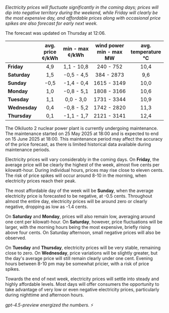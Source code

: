 *Electricity prices will fluctuate significantly in the coming days; prices will dip into negative territory during the weekend, while Friday will clearly be the most expensive day, and affordable prices along with occasional price spikes are also forecast for early next week.*

The forecast was updated on Thursday at 12:06.

|               | avg.<br>price<br>¢/kWh | min - max<br>¢/kWh | wind power<br>min - max<br>MW | avg.<br>temperature<br>°C |
|:--------------|:----------------------:|:------------------:|:-----------------------------:|:-------------------------:|
| **Friday**    |          4,9           |     1,1 - 10,8     |           240 - 752           |           10,4            |
| **Saturday**  |          1,5           |     -0,5 - 4,5     |          384 - 2873           |            9,6            |
| **Sunday**    |         -0,5           |     -1,4 - 0,4     |          1615 - 3149          |           10,0            |
| **Monday**    |          1,0           |     -0,8 - 5,1     |          1808 - 3166          |           10,6            |
| **Tuesday**   |          1,1           |      0,0 - 3,0     |          1731 - 3344          |           10,9            |
| **Wednesday** |          0,4           |     -0,8 - 5,2     |          1742 - 2820          |           11,3            |
| **Thursday**  |          0,1           |     -1,1 - 1,7     |          2121 - 3141          |           12,4            |

The Olkiluoto 2 nuclear power plant is currently undergoing maintenance. The maintenance started on 25 May 2025 at 18:00 and is expected to end on 15 June 2025 at 18:00. This maintenance period may affect the accuracy of the price forecast, as there is limited historical data available during maintenance periods.

Electricity prices will vary considerably in the coming days. On **Friday**, the average price will be clearly the highest of the week, almost five cents per kilowatt-hour. During individual hours, prices may rise close to eleven cents. The risk of price spikes will occur around 8-10 in the morning, when electricity prices reach their peak.

The most affordable day of the week will be **Sunday**, when the average electricity price is forecasted to be negative, at -0.5 cents. Throughout almost the entire day, electricity prices will be around zero or clearly negative, dropping as low as -1.4 cents.

On **Saturday** and **Monday**, prices will also remain low, averaging around one cent per kilowatt-hour. On **Saturday**, however, price fluctuations will be larger, with the morning hours being the most expensive, briefly rising above four cents. On Saturday afternoon, small negative prices will also be observed.

On **Tuesday** and **Thursday**, electricity prices will be very stable, remaining close to zero. On **Wednesday**, price variations will be slightly greater, but the day's average price will still remain clearly under one cent. Evening hours between 8-10 pm may be somewhat pricier, with a risk of price spikes.

Towards the end of next week, electricity prices will settle into steady and highly affordable levels. Most days will offer consumers the opportunity to take advantage of very low or even negative electricity prices, particularly during nighttime and afternoon hours.

*gpt-4.5-preview energized the numbers.* ⚡
